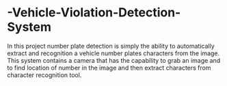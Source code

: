 # -Vehicle-Violation-Detection-System
In this project number plate detection is simply the ability to automatically extract and recognition a vehicle number plates characters from the image. This system contains a camera that has the capability to grab an image and to find location of number in the image and then extract characters from character recognition tool.
